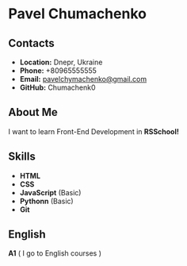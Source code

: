 # Pavel Chumachenko

## Contacts

- **Location:** Dnepr, Ukraine
- **Phone:** +80965555555
- **Email:** pavelchymachenko@gmail.com
- **GitHub:** Chumachenk0

## About Me

I want to learn Front-End Development in **RSSchool!**

## Skills

- **HTML**
- **CSS**
- **JavaScript** (Basic)
- **Pythonn** (Basic)
- **Git**

## English

**A1** ( I go to English courses )

